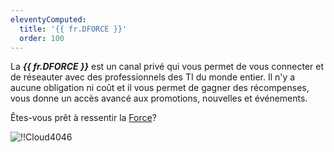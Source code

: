 ```yaml
---
eleventyComputed:
  title: '{{ fr.DFORCE }}'
  order: 100
---
```

La ***{{ fr.DFORCE }}*** est un canal privé qui vous permet de vous connecter et de réseauter avec des professionnels des TI du monde entier. Il n'y a aucune obligation ni coût et il vous permet de gagner des récompenses, vous donne un accès avancé aux promotions, nouvelles et événements.  

Êtes-vous prêt à ressentir la [Force](https://devolutions.net/force)?  

![!!Cloud4046](https://webdevolutions.azureedge.net/docs/fr/cloud/Cloud4046.png) 
